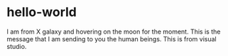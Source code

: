 # hello-world
I am from X galaxy and hovering on the moon for the moment. This is the message that I am sending to you the human beings. 
This is from visual studio. 